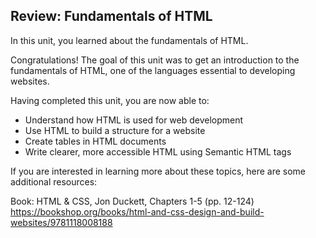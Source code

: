 ## Review: Fundamentals of HTML

In this unit, you learned about the fundamentals of HTML.

Congratulations! The goal of this unit was to get an introduction to the fundamentals of HTML, one of the languages essential to developing websites.

Having completed this unit, you are now able to:

- Understand how HTML is used for web development
- Use HTML to build a structure for a website
- Create tables in HTML documents
- Write clearer, more accessible HTML using Semantic HTML tags

If you are interested in learning more about these topics, here are some additional resources:

Book: HTML & CSS, Jon Duckett, Chapters 1-5 (pp. 12-124)
https://bookshop.org/books/html-and-css-design-and-build-websites/9781118008188
